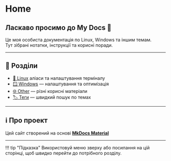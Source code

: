 # Home

## Ласкаво просимо до My Docs 🚀

Це моя особиста документація по Linux, Windows та іншим темам.  
Тут зібрані нотатки, інструкції та корисні поради.  

---

## 📂 Розділи

- [🐧 Linux](Linux/Alials.md) аліаси та налаштування терміналу  
- [🪟 Windows](Windows/Настройка-MS-Edge.md) — налаштування та оптимізація
- [🌐 Other](Other/Service-Worker.md) — різні корисні матеріали
- [🏷️ Теги](tags.md) — швидкий пошук по темах  

---

## ℹ️ Про проект

Цей сайт створений на основі **[MkDocs Material](https://squidfunk.github.io/mkdocs-material/)** 

---

!!! tip "Підказка"
    Використовуй меню зверху або посилання на цій сторінці, щоб швидко перейти до потрібного розділу.
